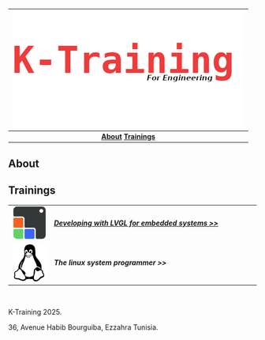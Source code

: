 | ![image info](assets/header.png) |  
|:---------------------------------:|
| **[About](README.md#about)**    **[Trainings](README.md#trainings)** |

## About
## Trainings
<table style="width: 100%;">
 
<tbody>
<tr>
<td style="width: 17%;"> <img src="assets/lvgl.png" alt="" ></td>
<td style="width: 83%; vertical-align: middle; text-align: left;"> <h5><b><a href="sub/lvgl.md">Developing with LVGL for embedded systems >></a></b></h5></td>
</tr>
<tr>
<td style="width: 17%;"> <img src="assets/linux.png" alt="" ></td>
<td style="width: 83%; vertical-align: middle; text-align: left;"> <h5><b>The linux system programmer >></b></h5></td>
 </tr>
     
</tbody>
</table>
<p><br></p>


<p>K-Training 2025.</p>
<p>36, Avenue Habib Bourguiba, Ezzahra
Tunisia.</p>

